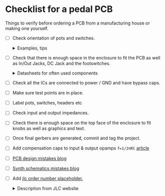 # Checklist for a pedal PCB

Things to verify before ordering a PCB from a manufacturing
house or making one yourself.

* [ ] Check orientation of pots and switches.

    <details>
    <summary>Examples, tips</summary>

    **Examples**

    * More gain when turning the *Gain* pot clockwise.

    * Toggle switches work as indicated by the graphics on the
      enclosure.

    **Tips**

    * Pot diagram:

    ![Potentiometer diagram](img/pot.png)

    * Toggle switch diagram:

    ![On-On toggle switch](img/switch-on-on.jpg)

    </details>

* [ ] Check that there is enough space in the enclosure to
  fit the PCB as well as In/Out Jacks, DC Jack and the
  footswitches.

  <details>
  <summary>Datasheets for often used components</summary>

  * 6.35mm 1/4" Audio Jacks

      * 6.35mm 1/4" Stereo Insulated Switched
        PCB
        [tayda](https://www.taydaelectronics.com/6-35mm-1-4-stereo-insulated-switched-socket-jack-pcb.html),
        [datasheet](https://www.taydaelectronics.com/datasheets/1121-1.jpg)

        ![Insulated Jack](img/a-1122_2.jpg)

      * 6.35mm 1/4" Stereo Phone Jack
      [tayda](https://www.taydaelectronics.com/6-35mm-1-4-stereo-phone-jack.html),
      [datasheet](https://www.taydaelectronics.com/datasheets/files/A-1121.pdf)

      ![Closed jack](img/a-1121_1.jpg)

      * REAN Neutrik NYS230 6.35mm 1/4" Stereo
      [tayda](https://www.taydaelectronics.com/neutrik-6-35mm-1-4-stereo-chassis-socket-jack-3-terminals.html),
      [datasheet](https://www.taydaelectronics.com/datasheets/files/A-1021.pdf)

      ![Rean Neutrik stereo](img/1021-1.jpg)


      * REAN Neutrik NYS229 6.35mm 1/4" Mono
      [tayda](https://www.taydaelectronics.com/hardware/6-35mm-1-4-plugs-jacks/neutrik-6-35mm-1-4-mono-chassis-socket-jack.html),
      [datasheet](https://www.taydaelectronics.com/datasheets/files/A-1009.pdf)

      ![Rean Neutrik Mono](img/A-1009.jpg)

      * 6.35mm 1/4" Stereo Insulated Switched Cylindrical Socket Jack PCB Pins (aka small footprint jack)
      [tayda](https://www.taydaelectronics.com/6-35mm-1-4-stereo-insulated-switched-cylindrical-socket-jack-pcb-pins.html)
      [datasheet](https://www.taydaelectronics.com/datasheets/files/A-6446_PJ-663A.pdf)

      ![6.35mm 1/4" Stereo Insulated Switched Jack](https://github.com/user-attachments/assets/5dc26525-5711-46a9-b841-6acc5c3ccd51)


  * DC Jacks

      * DC Power Jack 2.1mm Barrel-Type PCB Mount
      [tayda](https://www.taydaelectronics.com/dc-power-jack-2-1mm-barrel-type-pcb-mount.html),
      [datasheet](https://www.taydaelectronics.com/datasheets/files/A-4118.pdf)

      ![DC PCB Mount](img/A-4118_2.jpg)

      * DC Power Jack 2.1mm Panel Mount Round
      [tayda](https://www.taydaelectronics.com/dc-power-jack-2-1mm-round-type-panel-mount-1.html),
      [datasheet](https://www.taydaelectronics.com/datasheets/files/A-991.pdf)

      ![DC Panel Mount Round](img/991-1.jpg)

      * DC Power Jack 2.1mm Enclosed Frame With Switch
      [tayda](https://www.taydaelectronics.com/dc-power-jack-2-1mm-enclosed-frame-with-switch.html),
      [datasheet](https://www.taydaelectronics.com/datasheets/A-2237.pdf)

      ![DC Switched](img/A-2237_2.jpg)

  * Enclosures

      * 125B (122mm x 66mm x 39.5mm)
        [tayda](https://www.taydaelectronics.com/125b-style-aluminum-diecast-enclosure.html),
        [datasheet](https://www.taydaelectronics.com/datasheets/files/A-5165.pdf)

        ![125B](img/a-5165.jpg)

      * 1590A (92mm x 38mm x 30mm)
        [tayda](https://www.taydaelectronics.com/1590a-style-aluminum-diecast-enclosure.html),
        [datasheet](http://www.hammondmfg.com/pdf/1590A.pdf)

        ![1590A](img/A-5163_2.jpg)

      * 1590B (112mm X 60mm X 31mm)
        [tayda](https://www.taydaelectronics.com/1590b-style-aluminum-diecast-enclosure.html),
        [datasheet](http://www.hammondmfg.com/pdf/1590B.pdf)

        ![1590B](img/A-5158_2.jpg)

      * 1590BB (120mm x 94mm x 33mm)
        [tayda](https://www.taydaelectronics.com/1590bb-style-aluminum-diecast-enclosure.html),
        [datasheet](http://www.hammondmfg.com/pdf/1590BB.pdf)

        ![1590BB](img/A-5164_2.jpg)

      * 1590XX (145mm x 121mm x 39.5mm)
        [tayda](https://www.taydaelectronics.com/1590xx-style-aluminum-diecast-enclosure.html),
        [datasheet](http://www.hammondmfg.com/pdf/1590XX.pdf)

        ![1590XX](img/5161.jpg)
    
      * Alpha RD901F
        [tayda](https://www.taydaelectronics.com/500k-ohm-logarithmic-taper-potentiometer-round-shaft-pcb-9mm.html)
        [datasheet](https://www.taydaelectronics.com/datasheets/A-1856.pdf)


  </details>

* [ ] Check all the ICs are connected to power / GND and have
  bypass caps.

* [ ] Make sure test points are in place.

* [ ] Label pots, switches, headers etc

* [ ] Check input and output impedances.

* [ ] Check there is enough space on the top face of the
  enclosure to fit knobs as well as graphics and text.

* [ ] Once final gerbers are generated, commit and tag the project.

* [ ] Add compensation caps to input & output opamps
  `f=1/2πRC`
  [article](https://northcoastsynthesis.com/news/understanding-stabilization-capacitors/)

* [ ] [PCB design mistakes blog](https://northcoastsynthesis.com/news/pcb-design-mistakes/)

* [ ] [Synth schematics mistakes
  blog](https://northcoastsynthesis.com/news/design-mistakes-in-synth-schematics/)

* [ ] Add [jlc order number placeholder.](https://jlcpcb.com/help/article/50-How-to-remove-order-number-from-your-PCB)
    <details><summary>Description from JLC website</summary>
    Just "JLCJLCJLCJLC", No more or less characters. The font size should be larger than 0.8mm in height and 0.15 mm in width.
    </details>
